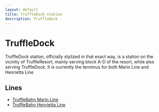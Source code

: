 ```yaml
---
layout: default
title: TruffleDock station
description: TruffleDock
---
```


# TruffleDock

TruffleDock station, officially stylized in that exact way, is a station
on the vicinity of TruffleResort, mainly serving block A-D of the resort, while also serving TruffleDock. 
It is currently the terminus for both Marin Line and Henrietta Line

## Lines


- [TruffleBahn Marin Line](/rail-lines/tb-marin-line)
- [TruffleBahn Henrietta Line](/rail-lines/tb-henrietta-line)
